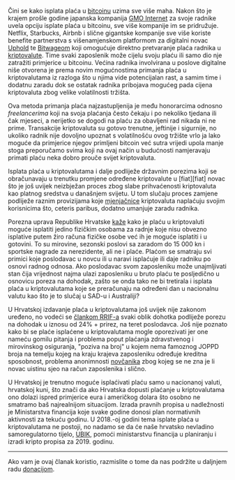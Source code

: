 Čini se kako isplata plaća u [bitcoinu][btc] uzima sve više maha. Nakon što je krajem prošle godine japanska kompanija [GMO Internet][gmo] za svoje radnike uvela opciju isplate plaća u bitcoinu, sve više kompanije im se pridružuje. Netflix, Starbucks, Airbnb i slične gigantske kompanije sve više koriste benefite partnerstva s višenamjenskom platformom za digitalni novac [Uphold][uphold] te [Bitwageom][bitwage] koji omogućuje direktno pretvaranje plaća radnika u [kriptovalute][cc]. Time svaki zaposlenik može cijelu svoju plaću ili samo dio nje zatražiti primjerice u bitcoinu. Većina radnika involvirana u poslove digitalne niše otvorena je prema novim mogućnostima primanja plaća u kriptovalutama iz razloga što u njima vide potencijalan rast, a samim time i dodatnu zaradu dok se ostatak radnika pribojava mogućeg pada cijena kriptovaluta zbog velike volatilnosti tržišta.

Ova metoda primanja plaća najzastupljenija je među honorarcima odnosno _freelancerima_ koji na svoja plaćanja često čekaju i po nekoliko tjedana ili čak mjeseci, a nerijetko se dogodi na plaću za obavljeni rad nikada ni ne prime. Transakcije kriptovaluta su gotovo trenutne, jeftinije i sigurnije, no ukoliko radnik nije dovoljno upoznat s volatilnošću ovog tržište vrlo ja lako moguće da primjerice njegov primljeni bitcoin već sutra vrijedi upola manje stoga preporučamo svima koji na ovaj način u budućnosti namjeravaju primati plaću neka dobro prouče svijet kriptovaluta.

Isplata plaća u kriptovalutama i dalje podliježe državnim porezima koji se obračunavaju u trenutku promjene određene kriptovalute u [fiat][fiat] novac što je još uvijek neizbježan proces zbog slabe prihvaćenosti kriptovaluta kao platnog sredstva u današnjem svijetu. U tom slučaju proces zamjene podliježe raznim provizijama koje [mjenjačnice][exc] kriptovaluta naplaćuju svojim korisnicima što, ceteris paribus, dodatno umanjuje zaradu radnika.

Porezna uprava Republike Hrvatske [kaže][rrif] kako je plaću u kriptovaluti moguće isplatiti jedino fizičkim osobama za radnje koje nisu obvezno isplative putem žiro računa fizičke osobe već ih je moguće isplatiti i u gotovini. To su mirovine, sezonski poslovi sa zaradom do 15 000 kn i sportske nagrade za nerezidente, ali ne i plaće. Plaćom se smatraju svi primici koje poslodavac u novcu ili u naravi isplaćuje ili daje radniku po osnovi radnog odnosa. Ako poslodavac svom zaposleniku može unajmljivati stan čija vrijednost najma ulazi zaposleniku u bruto plaću te posljedično u osnovicu poreza na dohodak, zašto se onda tako ne bi tretirala i isplata plaća u kriptovalutama koje se preračunaju na određeni dan u nacionalnu valutu kao što je to slučaj u SAD-u i Australiji? 

U Hrvatskoj izdavanje plaća u kriptovalutama još uvijek nije zakonom uređeno, no vodeći se [člankom RRIF-a][rrif] svaki oblik dohotka podliježe porezu na dohodak u iznosu od 24% + prirez, na teret poslodavca. Još nije poznato kako bi se plaće isplaćene u kriptovalutama mogle oporezivati jer one nameću gomilu pitanja i problema poput plaćanja zdravstvenog i mirovinskog osiguranja, "poziva na broj" u kojem nema famoznog JOPPD broja na temelju kojeg na kraju krajeva zaposleniku određuje kreditna sposobnost, problema anonimnosti [novčanika][wallet] zbog kojeg se ne zna je li novac uistinu sjeo na račun zaposlenika i slično. 

U Hrvatskoj je trenutno moguće isplaćivati plaću samo u nacionanoj valuti, hrvatskoj kuni, što znači da ako Hrvatska dopusti plaćanje u kriptovalutama ono dolazi ispred primjerice eura i američkog dolara što osobno ne smatramo baš najrealnijom situacijom. Izrada pravnih propisa u nadležnosti je Ministarstva financija koje svake godine donosi plan normativnih aktivnosti za tekuću godinu. U 2018.-oj godini tema isplate plaća u kriptovalutama ne postoji, no nadamo se da će naše hrvatsko nevladino samoregulatorno tijelo, [UBIK][ubik], pomoći ministarstvu financija u planiranju i izradi kripto propisa za 2019. godinu. 

---

Ako vam je ovaj članak koristio, razmislite o tome da nas podržite u daljnjem radu [donacijom][donate].

[donate]: https://bitfalls.com/hr/donate
[cc]: https://bitfalls.com/hr/2017/08/20/cryptocurrency/
[btc]: https://bitfalls.com/hr/2017/09/01/send-receive-bitcoin/
[exc]: https://bitfalls.com/hr/glossary/#exchange
[rrif]: https://bitfalls.com/hr/2018/02/09/croatias-announcement-taxing-cryptocurrency/
[bitwage]: https://www.bitwage.com/
[uphold]: https://uphold.com/
[ubik]: https://bitfalls.com/hr/2018/02/17/cryptouk-croatia-japan-formalize-blockchain-associations/
[wallet]: https://bitfalls.com/hr/glossary/#wallet
[gmo]: https://www.gmo.jp/en/
